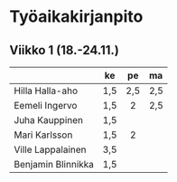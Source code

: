 # Työaikakirjanpito

## Viikko 1 (18.-24.11.)


|                    | ke  | pe  | ma  |                                          
| -------------------|:---:|:---:|:----| 
| Hilla Halla-aho    | 1,5 | 2,5 | 2,5 |
| Eemeli Ingervo     | 1,5 |  2  | 2,5 |
| Juha Kauppinen     | 1,5 |     |     |
| Mari Karlsson      | 1,5 |  2  |     |
| Ville Lappalainen  | 3,5 |     |     |
| Benjamin Blinnikka | 1,5 |     |     |
